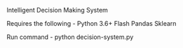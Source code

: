 Intelligent Decision Making System

Requires the following -
Python 3.6+
Flash
Pandas
Sklearn

Run command - python decision-system.py